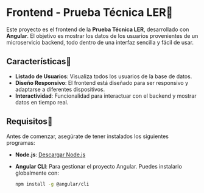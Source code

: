 # Frontend - Prueba Técnica LER💫

Este proyecto es el frontend de la **Prueba Técnica LER**, desarrollado con **Angular**. El objetivo es mostrar los datos de los usuarios provenientes de un microservicio backend, todo dentro de una interfaz sencilla y fácil de usar.

## Características💫

- **Listado de Usuarios**: Visualiza todos los usuarios de la base de datos.
- **Diseño Responsivo**: El frontend está diseñado para ser responsivo y adaptarse a diferentes dispositivos.
- **Interactividad**: Funcionalidad para interactuar con el backend y mostrar datos en tiempo real.

## Requisitos🚀

Antes de comenzar, asegúrate de tener instalados los siguientes programas:

- **Node.js**: [Descargar Node.js](https://nodejs.org/)
- **Angular CLI**: Para gestionar el proyecto Angular. Puedes instalarlo globalmente con:

  ```bash
  npm install -g @angular/cli
